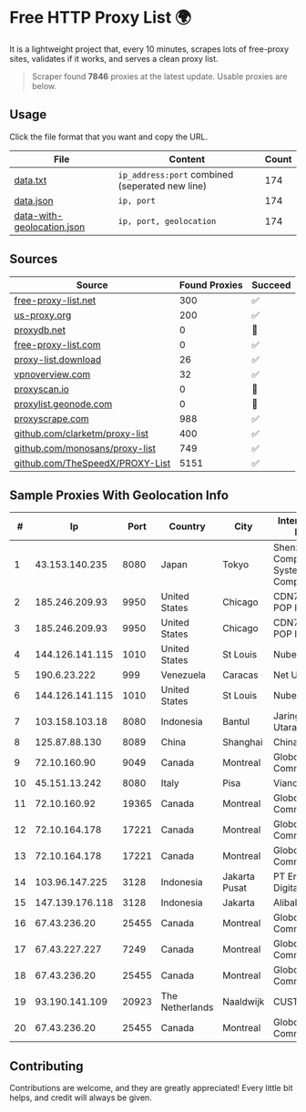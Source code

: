 
# Free HTTP Proxy List 🌍

It is a lightweight project that, every 10 minutes, scrapes lots of free-proxy sites, validates if it works, and serves a clean proxy list.


> Scraper found **7846** proxies at the latest update. Usable proxies are below.

## Usage

Click the file format that you want and copy the URL.


|File|Content|Count|
|----|-------|-----|
|[data.txt](https://raw.githubusercontent.com/themiralay/Proxy-List-World/master/data.txt)|`ip_address:port` combined (seperated new line)|174|
|[data.json](https://raw.githubusercontent.com/themiralay/Proxy-List-World/master/data.json)|`ip, port`|174|
|[data-with-geolocation.json](https://raw.githubusercontent.com/themiralay/Proxy-List-World/master/data-with-geolocation.json)|`ip, port, geolocation`|174|

## Sources

|Source|Found Proxies|Succeed|
|------|-------------|-------|
|[free-proxy-list.net](https://free-proxy-list.net)|300|✅|
|[us-proxy.org](https://www.us-proxy.org)|200|✅|
|[proxydb.net](http://proxydb.net)|0|🚫|
|[free-proxy-list.com](https://free-proxy-list.com/?page=&port=&type%5B%5D=http&type%5B%5D=https&up_time=0&search=Search)|0|✅|
|[proxy-list.download](https://www.proxy-list.download/HTTP)|26|✅|
|[vpnoverview.com](https://vpnoverview.com/privacy/anonymous-browsing/free-proxy-servers)|32|✅|
|[proxyscan.io](https://www.proxyscan.io)|0|🚫|
|[proxylist.geonode.com](https://proxylist.geonode.com/api/proxy-list?limit=300&page=1&sort_by=lastChecked&sort_type=desc&protocols=http,https)|0|🚫|
|[proxyscrape.com](https://api.proxyscrape.com/v2/?request=displayproxies&protocol=http&timeout=10000&country=all&ssl=all&anonymity=all)|988|✅|
|[github.com/clarketm/proxy-list](https://raw.githubusercontent.com/clarketm/proxy-list/master/proxy-list-raw.txt)|400|✅|
|[github.com/monosans/proxy-list](https://raw.githubusercontent.com/monosans/proxy-list/main/proxies/http.txt)|749|✅|
|[github.com/TheSpeedX/PROXY-List](https://raw.githubusercontent.com/TheSpeedX/PROXY-List/master/http.txt)|5151|✅|


## Sample Proxies With Geolocation Info

|#|Ip|Port|Country|City|Internet Service Provider|
|-|--|----|-------|----|-------------------------|
|1|43.153.140.235|8080|Japan|Tokyo|Shenzhen Tencent Computer Systems Company Limited|
|2|185.246.209.93|9950|United States|Chicago|CDN77 - Chicago POP II|
|3|185.246.209.93|9950|United States|Chicago|CDN77 - Chicago POP II|
|4|144.126.141.115|1010|United States|St Louis|Nubes, LLC|
|5|190.6.23.222|999|Venezuela|Caracas|Net Uno|
|6|144.126.141.115|1010|United States|St Louis|Nubes, LLC|
|7|103.158.103.18|8080|Indonesia|Bantul|Jaringan Lintas Utara, PT|
|8|125.87.88.130|8089|China|Shanghai|China Telecom|
|9|72.10.160.90|9049|Canada|Montreal|GloboTech Communications|
|10|45.151.13.242|8080|Italy|Pisa|Vianova spa|
|11|72.10.160.92|19365|Canada|Montreal|GloboTech Communications|
|12|72.10.164.178|17221|Canada|Montreal|GloboTech Communications|
|13|72.10.164.178|17221|Canada|Montreal|GloboTech Communications|
|14|103.96.147.225|3128|Indonesia|Jakarta Pusat|PT Era Awan Digital|
|15|147.139.176.118|3128|Indonesia|Jakarta|Alibaba.com LLC|
|16|67.43.236.20|25455|Canada|Montreal|GloboTech Communications|
|17|67.43.227.227|7249|Canada|Montreal|GloboTech Communications|
|18|67.43.236.20|25455|Canada|Montreal|GloboTech Communications|
|19|93.190.141.109|20923|The Netherlands|Naaldwijk|CUSTOMERPANEL|
|20|67.43.236.20|25455|Canada|Montreal|GloboTech Communications|



## Contributing

Contributions are welcome, and they are greatly appreciated! Every
little bit helps, and credit will always be given.

